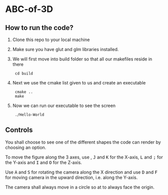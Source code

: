 
# ABC-of-3D

## How to run the code?
1. Clone this repo to your local machine
2. Make sure you have glut and glm libraries installed.
3. We will first move into build folder so that all our makefiles reside in there

        cd build
4. Next we use the cmake list given to us and create an executable

        cmake ..
        make
5. Now we can run our executable to see the screen
        
        ./Hello-World

## Controls
You shall choose to see one of the different shapes the code can render by choosing an option.

To move the figure along the 3 axes, use , <kbd>J</kbd> and <kbd>K</kbd>  for the X-axis, <kbd>L</kbd>  and <kbd>;</kbd>  for the Y-axis and <kbd>I</kbd> and <kbd>O</kbd> for the Z-axis.


Use <kbd>A</kbd> and <kbd>S</kbd> for rotating the camera along the X direction and use <kbd>D</kbd> and <kbd>F</kbd> for moving camera in the upward direction, i.e. along the Y-axis.

The camera shall always move in a circle so at to always face the origin. 
